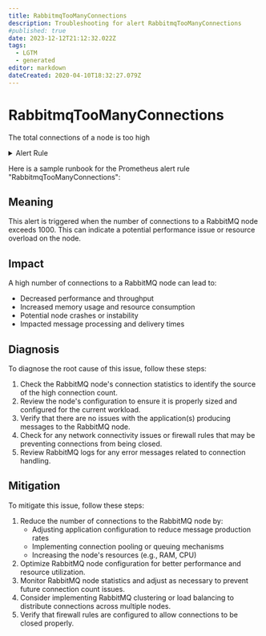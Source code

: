 ```yaml
---
title: RabbitmqTooManyConnections
description: Troubleshooting for alert RabbitmqTooManyConnections
#published: true
date: 2023-12-12T21:12:32.022Z
tags: 
  - LGTM
  - generated
editor: markdown
dateCreated: 2020-04-10T18:32:27.079Z
---
```


# RabbitmqTooManyConnections

The total connections of a node is too high

<details>
  <summary>Alert Rule</summary>

{{% rule "rabbitmq/rabbitmq-exporter.yml" "RabbitmqTooManyConnections" %}}

{{% comment %}}

```yaml
alert: RabbitmqTooManyConnections
expr: rabbitmq_connections > 1000
for: 2m
labels:
    severity: warning
annotations:
    summary: RabbitMQ too many connections (instance {{ $labels.instance }})
    description: |-
        The total connections of a node is too high
          VALUE = {{ $value }}
          LABELS = {{ $labels }}
    runbook: https://github.com/srerun/prometheus-alerts/blob/main/content/runbooks/rabbitmq-exporter/RabbitmqTooManyConnections.md

```

{{% /comment %}}

</details>


Here is a sample runbook for the Prometheus alert rule "RabbitmqTooManyConnections":

## Meaning

This alert is triggered when the number of connections to a RabbitMQ node exceeds 1000. This can indicate a potential performance issue or resource overload on the node.

## Impact

A high number of connections to a RabbitMQ node can lead to:

* Decreased performance and throughput
* Increased memory usage and resource consumption
* Potential node crashes or instability
* Impacted message processing and delivery times

## Diagnosis

To diagnose the root cause of this issue, follow these steps:

1. Check the RabbitMQ node's connection statistics to identify the source of the high connection count.
2. Review the node's configuration to ensure it is properly sized and configured for the current workload.
3. Verify that there are no issues with the application(s) producing messages to the RabbitMQ node.
4. Check for any network connectivity issues or firewall rules that may be preventing connections from being closed.
5. Review RabbitMQ logs for any error messages related to connection handling.

## Mitigation

To mitigate this issue, follow these steps:

1. Reduce the number of connections to the RabbitMQ node by:
	* Adjusting application configuration to reduce message production rates
	* Implementing connection pooling or queuing mechanisms
	* Increasing the node's resources (e.g., RAM, CPU)
2. Optimize RabbitMQ node configuration for better performance and resource utilization.
3. Monitor RabbitMQ node statistics and adjust as necessary to prevent future connection count issues.
4. Consider implementing RabbitMQ clustering or load balancing to distribute connections across multiple nodes.
5. Verify that firewall rules are configured to allow connections to be closed properly.